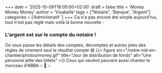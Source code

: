 +++
date = '2025-10-09T16:05:00+02:00'
draft = false
title = 'Money Money Money'
author = 'Visabelle'
tags = ["Notaire", 'Banque', "Argent"]
categories = ['Administratif ']
+++
Ca n'a pas encore été simple aujourd'hui, tout n'est pas réglé mais voilà la bonne nouvelle :
### L'argent est sur le compte du notaire !
On vous passe les détails des comptes, décomptes et autres joies des règles de virement seul le résultat compte 😄
{{< figure src="/notre-nid-en-chantier/photos/money.gif" title="Jour de distribution de fonds" alt="Une personne jette des billets" >}}
Ceux qui veulent peuvent aussi chanter le morceau d'ABBA 🎶 🕺 🎶
